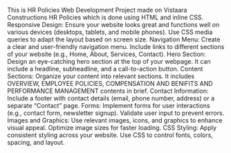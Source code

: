 This is HR Policies Web Development Project made on Vistaara Constructions HR Policies which is done using HTML and inline CSS.
Responsive Design: Ensure your website looks great and functions well on various devices (desktops, tablets, and mobile phones). Use CSS media queries to adapt the layout based on screen size.
Navigation Menu: Create a clear and user-friendly navigation menu. Include links to different sections of your website (e.g., Home, About, Services, Contact).
Hero Section: Design an eye-catching hero section at the top of your webpage. It can include a headline, subheadline, and a call-to-action button.
Content Sections: Organize your content into relevant sections.
It includes OVERVIEW, EMPLOYEE POLICIES, COMPENSATION AND BENIFITS AND PERFORMANCE MANAGEMENT contents in brief.
Contact Information: Include a footer with contact details (email, phone number, address) or a separate “Contact” page.
Forms: Implement forms for user interactions (e.g., contact form, newsletter signup). Validate user input to prevent errors.
Images and Graphics: Use relevant images, icons, and graphics to enhance visual appeal. Optimize image sizes for faster loading.
CSS Styling: Apply consistent styling across your website. Use CSS to control fonts, colors, spacing, and layout.
